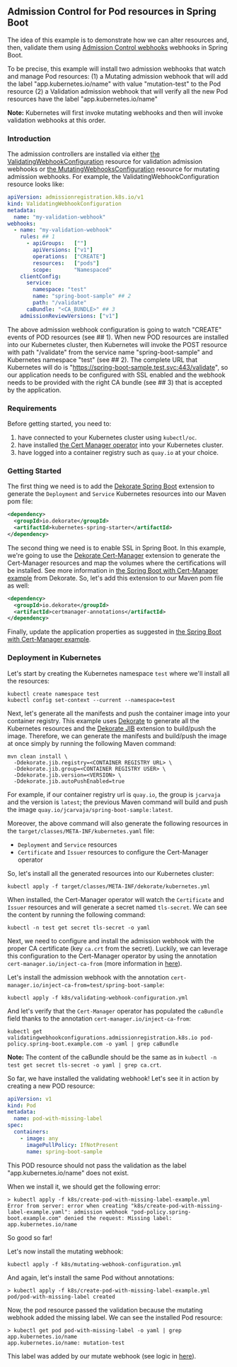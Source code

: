 ## Admission Control for Pod resources in Spring Boot

The idea of this example is to demonstrate how we can alter resources and, then, validate them using [Admission Control webhooks](https://kubernetes.io/docs/reference/access-authn-authz/extensible-admission-controllers) webhooks in Spring Boot. 

To be precise, this example will install two admission webhooks that watch and manage Pod resources:
(1) a Mutating admission webhook that will add the label "app.kubernetes.io/name" with value "mutation-test" to the Pod resource
(2) a Validation admission webhook that will verify all the new Pod resources have the label "app.kubernetes.io/name"

**Note:** Kubernetes will first invoke mutating webhooks and then will invoke validation webhooks at this order.

### Introduction

The admission controllers are installed via either [the ValidatingWebhookConfiguration](https://kubernetes.io/docs/reference/generated/kubernetes-api/v1.24/#validatingwebhookconfiguration-v1-admissionregistration-k8s-io) resource for validation admission webhooks or [the MutatingWebhooksConfiguration](https://kubernetes.io/docs/reference/generated/kubernetes-api/v1.24/#mutatingwebhookconfiguration-v1-admissionregistration-k8s-io) resource for mutating admission webhooks. For example, the ValidatingWebhookConfiguration resource looks like:

```yaml
apiVersion: admissionregistration.k8s.io/v1
kind: ValidatingWebhookConfiguration
metadata:
  name: "my-validation-webhook"
webhooks:
  - name: "my-validation-webhook"
    rules: ## 1
      - apiGroups:   [""]
        apiVersions: ["v1"]
        operations:  ["CREATE"]
        resources:   ["pods"]
        scope:       "Namespaced"
    clientConfig:
      service:
        namespace: "test"
        name: "spring-boot-sample" ## 2
        path: "/validate"
      caBundle: "<CA_BUNDLE>" ## 3
    admissionReviewVersions: ["v1"]
```

The above admission webhook configuration is going to watch "CREATE" events of POD resources (see ## 1). When new POD resources are installed into our Kubernetes cluster, then Kubernetes will invoke the POST resource with path "/validate" from the service name "spring-boot-sample" and Kubernetes namespace "test" (see ## 2). The complete URL that Kubernetes will do is "https://spring-boot-sample.test.svc:443/validate", so our application needs to be configured with SSL enabled and the webhook needs to be provided with the right CA bundle (see ## 3) that is accepted by the application.

### Requirements

Before getting started, you need to:

1. have connected to your Kubernetes cluster using `kubectl/oc`.
2. have installed [the Cert Manager operator](https://cert-manager.io/) into your Kubernetes cluster.
3. have logged into a container registry such as `quay.io` at your choice.

### Getting Started

The first thing we need is to add the [Dekorate Spring Boot](https://dekorate.io/docs/spring-boot-integration) extension to generate the `Deployment` and `Service` Kubernetes resources into our Maven pom file:

```xml
<dependency>
  <groupId>io.dekorate</groupId>
  <artifactId>kubernetes-spring-starter</artifactId>
</dependency>
```

The second thing we need is to enable SSL in Spring Boot. In this example, we're going to use the [Dekorate Cert-Manager](https://dekorate.io/docs/cert-manager) extension to generate the Cert-Manager resources and map the volumes where the certifications will be installed. See more information in [the Spring Boot with Cert-Manager example](https://github.com/dekorateio/dekorate/tree/main/examples/spring-boot-with-certmanager-example#enable-https-transport) from Dekorate. So, let's add this extension to our Maven pom file as well:

```xml
<dependency>
  <groupId>io.dekorate</groupId>
  <artifactId>certmanager-annotations</artifactId>
</dependency>
```

Finally, update the application properties as suggested in [the Spring Boot with Cert-Manager example](https://github.com/dekorateio/dekorate/tree/main/examples/spring-boot-with-certmanager-example#enable-https-transport).

### Deployment in Kubernetes

Let's start by creating the Kubernetes namespace `test` where we'll install all the resources:

```
kubectl create namespace test
kubectl config set-context --current --namespace=test
```

Next, let's generate all the manifests and push the container image into your container registry. This example uses [Dekorate](https://dekorate.io/) to generate all the Kubernetes resources and the [Dekorate JIB](https://dekorate.io/docs/jib-build-hook) extension to build/push the image. Therefore, we can generate the manifests and build/push the image at once simply by running the following Maven command:

```
mvn clean install \
  -Ddekorate.jib.registry=<CONTAINER REGISTRY URL> \
  -Ddekorate.jib.group=<CONTAINER REGISTRY USER> \
  -Ddekorate.jib.version=<VERSION> \
  -Ddekorate.jib.autoPushEnabled=true
```

For example, if our container registry url is `quay.io`, the group is `jcarvaja` and the version is `latest`; the previous Maven command will build and push the image `quay.io/jcarvaja/spring-boot-sample:latest`. 

Moreover, the above command will also generate the following resources in the `target/classes/META-INF/kubernetes.yaml` file:
- `Deployment` and `Service` resources
- `Certificate` and `Issuer` resources to configure the Cert-Manager operator

So, let's install all the generated resources into our Kubernetes cluster:

```
kubectl apply -f target/classes/META-INF/dekorate/kubernetes.yml
```

When installed, the Cert-Manager operator will watch the `Certificate` and `Issuer` resources and will generate a secret named `tls-secret`. We can see the content by running the following command:

```
kubectl -n test get secret tls-secret -o yaml
```

Next, we need to configure and install the admission webhook with the proper CA certificate (key `ca.crt` from the secret). Luckily, we can leverage this configuration to the Cert-Manager operator by using the annotation `cert-manager.io/inject-ca-from` (more information in [here](https://cert-manager.io/docs/concepts/ca-injector/#injecting-ca-data-from-a-certificate-resource)). 

Let's install the admission webhook with the annotation `cert-manager.io/inject-ca-from=test/spring-boot-sample`:

```
kubectl apply -f k8s/validating-webhook-configuration.yml
```

And let's verify that the `Cert-Manager` operator has populated the `caBundle` field thanks to the annotation `cert-manager.io/inject-ca-from`:

```
kubectl get validatingwebhookconfigurations.admissionregistration.k8s.io pod-policy.spring-boot.example.com -o yaml | grep caBundle
```

**Note:** The content of the caBundle should be the same as in `kubectl -n test get secret tls-secret -o yaml | grep ca.crt`.

So far, we have installed the validating webhook! Let's see it in action by creating a new POD resource:

```yaml
apiVersion: v1
kind: Pod
metadata:
  name: pod-with-missing-label
spec:
  containers:
    - image: any
      imagePullPolicy: IfNotPresent
      name: spring-boot-sample
```

This POD resource should not pass the validation as the label "app.kubernetes.io/name" does not exist.

When we install it, we should get the following error:

```
> kubectl apply -f k8s/create-pod-with-missing-label-example.yml
Error from server: error when creating "k8s/create-pod-with-missing-label-example.yaml": admission webhook "pod-policy.spring-boot.example.com" denied the request: Missing label: app.kubernetes.io/name
```

So good so far!

Let's now install the mutating webhook:

```
kubectl apply -f k8s/mutating-webhook-configuration.yml
```

And again, let's install the same Pod without annotations:

```
> kubectl apply -f k8s/create-pod-with-missing-label-example.yml
pod/pod-with-missing-label created
```

Now, the pod resource passed the validation because the mutating webhook added the missing label. We can see the installed Pod resource:

```
> kubectl get pod pod-with-missing-label -o yaml | grep app.kubernetes.io/name
app.kubernetes.io/name: mutation-test
```

This label was added by our mutate webhook (see logic in [here](https://github.com/java-operator-sdk/admission-controller-framework/blob/ce64f6e2a1a11a538d73acf6c49af96c04ed484d/samples/spring-boot/src/main/java/io/javaoperatorsdk/webhook/sample/springboot/Config.java#L57)).